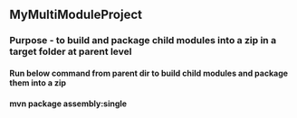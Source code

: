 ##  MyMultiModuleProject

### Purpose - to build and package child modules into a zip in a target folder at parent level

#### **Run below command from parent dir to build child modules and package them into a zip**

#### mvn package assembly:single